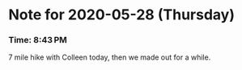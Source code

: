 # Note for 2020-05-28 (Thursday)
### Time: 8:43 PM

7 mile hike with Colleen today, then we made out for a while.
